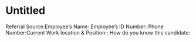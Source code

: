 # Untitled

Referral Source:Employee’s Name: Employee’s ID Number: Phone Number:Current Work location & Position:: How do you know this candidate: